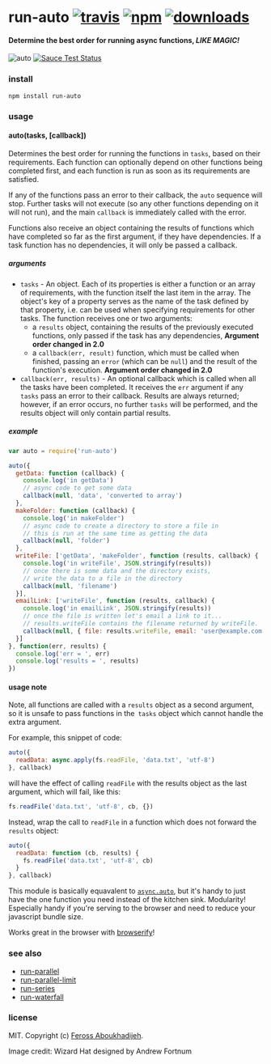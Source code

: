 # run-auto [![travis][travis-image]][travis-url] [![npm][npm-image]][npm-url] [![downloads][downloads-image]][downloads-url]

[travis-image]: https://img.shields.io/travis/feross/run-auto/master.svg
[travis-url]: https://travis-ci.org/feross/run-auto
[npm-image]: https://img.shields.io/npm/v/run-auto.svg
[npm-url]: https://npmjs.org/package/run-auto
[downloads-image]: https://img.shields.io/npm/dm/run-auto.svg
[downloads-url]: https://npmjs.org/package/run-auto

#### Determine the best order for running async functions, ***LIKE MAGIC!***

![auto](https://raw.githubusercontent.com/feross/run-auto/master/img.png) [![Sauce Test Status](https://saucelabs.com/browser-matrix/run-auto.svg)](https://saucelabs.com/u/run-auto)

### install

```
npm install run-auto
```

### usage

#### auto(tasks, [callback])

Determines the best order for running the functions in `tasks`, based on their
requirements. Each function can optionally depend on other functions being completed
first, and each function is run as soon as its requirements are satisfied.

If any of the functions pass an error to their callback, the `auto` sequence will
stop. Further tasks will not execute (so any other functions depending on it will
not run), and the main `callback` is immediately called with the error.

Functions also receive an object containing the results of functions which have
completed so far as the first argument, if they have dependencies. If a task
function has no dependencies, it will only be passed a callback.

##### arguments

- `tasks` - An object. Each of its properties is either a function or an array of requirements, with the function itself the last item in the array. The object's key of a property serves as the name of the task defined by that property, i.e. can be used when specifying requirements for other tasks. The function receives one or two arguments:
  - a `results` object, containing the results of the previously executed functions, only passed if the task has any dependencies, **Argument order changed in 2.0**
  - a `callback(err, result)` function, which must be called when finished, passing an `error` (which can be `null`) and the result of the function's execution. **Argument order changed in 2.0**
- `callback(err, results)` - An optional callback which is called when all the tasks have been completed. It receives the `err` argument if any `tasks` pass an error to their callback. Results are always returned; however, if an error occurs, no further `tasks` will be performed, and the results object will only contain partial results.

##### example

```js
var auto = require('run-auto')

auto({
  getData: function (callback) {
    console.log('in getData')
    // async code to get some data
    callback(null, 'data', 'converted to array')
  },
  makeFolder: function (callback) {
    console.log('in makeFolder')
    // async code to create a directory to store a file in
    // this is run at the same time as getting the data
    callback(null, 'folder')
  },
  writeFile: ['getData', 'makeFolder', function (results, callback) {
    console.log('in writeFile', JSON.stringify(results))
    // once there is some data and the directory exists,
    // write the data to a file in the directory
    callback(null, 'filename')
  }],
  emailLink: ['writeFile', function (results, callback) {
    console.log('in emailLink', JSON.stringify(results))
    // once the file is written let's email a link to it...
    // results.writeFile contains the filename returned by writeFile.
    callback(null, { file: results.writeFile, email: 'user@example.com' })
  }]
}, function(err, results) {
  console.log('err = ', err)
  console.log('results = ', results)
})
```

#### usage note

Note, all functions are called with a `results` object as a second argument, so it is
unsafe to pass functions in the` tasks` object which cannot handle the extra argument.

For example, this snippet of code:

```js
auto({
  readData: async.apply(fs.readFile, 'data.txt', 'utf-8')
}, callback)
```

will have the effect of calling `readFile` with the results object as the last argument,
which will fail, like this:

```js
fs.readFile('data.txt', 'utf-8', cb, {})
```

Instead, wrap the call to `readFile` in a function which does not forward the `results`
object:

```js
auto({
  readData: function (cb, results) {
    fs.readFile('data.txt', 'utf-8', cb)
  }
}, callback)
```

This module is basically equavalent to
[`async.auto`](https://github.com/caolan/async#autotasks-callback), but it's
handy to just have the one function you need instead of the kitchen sink. Modularity!
Especially handy if you're serving to the browser and need to reduce your javascript
bundle size.

Works great in the browser with [browserify](http://browserify.org/)!

### see also

- [run-parallel](https://github.com/feross/run-parallel)
- [run-parallel-limit](https://github.com/feross/run-parallel-limit)
- [run-series](https://github.com/feross/run-series)
- [run-waterfall](https://github.com/feross/run-waterfall)

### license

MIT. Copyright (c) [Feross Aboukhadijeh](http://feross.org).

Image credit: Wizard Hat designed by Andrew Fortnum
